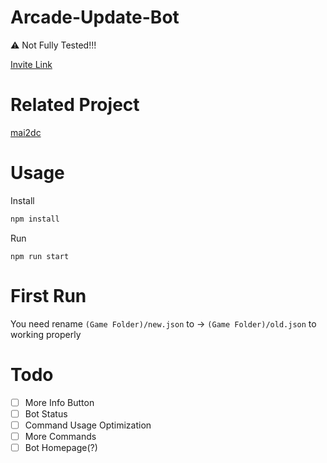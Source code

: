 # Arcade-Update-Bot
⚠️ Not Fully Tested!!!

[Invite Link](https://discord.com/oauth2/authorize?client_id=1241736420004204564)

# Related Project
[mai2dc](https://github.com/XingYanTW/mai2dc/tree/japanese)

# Usage
Install
```bash
npm install
```

Run

```npm
npm run start
```

# First Run
You need rename `(Game Folder)/new.json` to -> `(Game Folder)/old.json` to working properly

# Todo
- [ ] More Info Button
- [ ] Bot Status
- [ ] Command Usage Optimization
- [ ] More Commands
- [ ] Bot Homepage(?)
